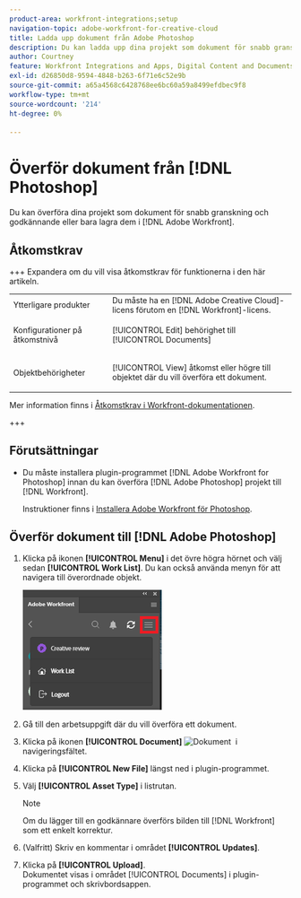 ```yaml
---
product-area: workfront-integrations;setup
navigation-topic: adobe-workfront-for-creative-cloud
title: Ladda upp dokument från Adobe Photoshop
description: Du kan ladda upp dina projekt som dokument för snabb granskning och godkännande eller bara lagra dem i Adobe Workfront.
author: Courtney
feature: Workfront Integrations and Apps, Digital Content and Documents
exl-id: d26850d8-9594-4848-b263-6f71e6c52e9b
source-git-commit: a65a4568c6428768ee6bc60a59a8499efdbec9f8
workflow-type: tm+mt
source-wordcount: '214'
ht-degree: 0%

---
```


# Överför dokument från [!DNL Photoshop]

Du kan överföra dina projekt som dokument för snabb granskning och godkännande eller bara lagra dem i [!DNL Adobe Workfront].

## Åtkomstkrav

+++ Expandera om du vill visa åtkomstkrav för funktionerna i den här artikeln.

<table style="table-layout:auto"> 
 <col> 
 <col> 
 <tbody> 
  <!-- <tr> 
   <td role="rowheader">[!DNL Adobe Workfront] package</td> 
   <td> Any</td> 
  </tr> 
  <tr data-mc-conditions=""> 
   <td role="rowheader">[!DNL Adobe Workfront] license</td> 
   <td> <p>Work or higher</p> </td> 
  </tr> -->
  <tr> 
   <td role="rowheader">Ytterligare produkter</td> 
   <td>Du måste ha en [!DNL Adobe Creative Cloud]-licens förutom en [!DNL Workfront]-licens.</td> 
  </tr> 
  <tr> 
   <td role="rowheader">Konfigurationer på åtkomstnivå</td> 
   <td> <p>[!UICONTROL Edit] behörighet till [!UICONTROL Documents]</p> </td> 
  </tr> 
  <tr> 
   <td role="rowheader">Objektbehörigheter</td> 
   <td> <p>[!UICONTROL View] åtkomst eller högre till objektet där du vill överföra ett dokument.</p> </td> 
  </tr> 
 </tbody> 
</table>

Mer information finns i [Åtkomstkrav i Workfront-dokumentationen](/help/quicksilver/administration-and-setup/add-users/access-levels-and-object-permissions/access-level-requirements-in-documentation.md).

+++

## Förutsättningar

* Du måste installera plugin-programmet [!DNL Adobe Workfront for Photoshop] innan du kan överföra [!DNL Adobe Photoshop] projekt till [!DNL Workfront].

  Instruktioner finns i [Installera Adobe Workfront för Photoshop](../../workfront-integrations-and-apps/adobe-workfront-for-creative-cloud/wf-cc-install-ps.md).

## Överför dokument till [!DNL Adobe Photoshop]

1. Klicka på ikonen **[!UICONTROL Menu]** i det övre högra hörnet och välj sedan **[!UICONTROL Work List]**. Du kan också använda menyn för att navigera till överordnade objekt.

   ![Återgå till arbetslistan](assets/go-back-to-work-list-350x314.png)

1. Gå till den arbetsuppgift där du vill överföra ett dokument.
1. Klicka på ikonen **[!UICONTROL Document]** ![Dokument &#x200B;](assets/documents.png) i navigeringsfältet.

1. Klicka på **[!UICONTROL New File]** längst ned i plugin-programmet.
1. Välj **[!UICONTROL Asset Type]** i listrutan.

   >[!NOTE]
   >
   >Om du lägger till en godkännare överförs bilden till [!DNL Workfront] som ett enkelt korrektur.

1. (Valfritt) Skriv en kommentar i området **[!UICONTROL Updates]**.
1. Klicka på **[!UICONTROL Upload]**.\
   Dokumentet visas i området [!UICONTROL Documents] i plugin-programmet och skrivbordsappen.
